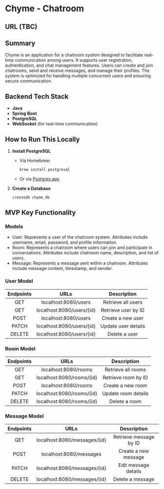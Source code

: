 # Chyme - Chatroom
## URL (TBC)

## Summary

Chyme is an application for a chatroom system designed to facilitate real-time communication among users. It supports user registration, authentication, and chat management features. Users can create and join chatrooms, send and receive messages, and manage their profiles. The system is optimized for handling multiple concurrent users and ensuring secure communication.

## Backend Tech Stack

- **Java**
- **Spring Boot**
- **PostgreSQL**
- **WebSocket** (for real-time communication)

## How to Run This Locally

1. **Install PostgreSQL**
   - Via Homebrew:
     ```sh
     brew install postgresql
     ```
   - Or via [Postgres.app](https://postgresapp.com)

2. **Create a Database**
   ```sh
   createdb chyme_db

## MVP Key Functionality

### Models

- User: Represents a user of the chatroom system. Attributes include username, email, password, and profile information.
- Room: Represents a chatroom where users can join and participate in conversations. Attributes include chatroom name, description, and list of users.
- Message: Represents a message sent within a chatroom. Attributes include message content, timestamp, and sender.

### User Model

| Endpoints        | URLs           | Description  |
| :-------------: |:-------------:| :-----:|
|GET	| localhost:8080/users	| Retrieve all users|
|GET |	localhost:8080/users/{id}	|Retrieve user by ID|
|POST|	localhost:8080/users	| Create a new user|
|PATCH	|localhost:8080/users/{id}	|Update user details|
|DELETE|	localhost:8080/users/{id}|	Delete a user|

### Room Model

| Endpoints        | URLs           | Description  |
| :-------------: |:-------------:| :-----:|
|GET	| localhost:8080/rooms	| Retrieve all rooms|
|GET |	localhost:8080/rooms/{id}	|Retrieve room by ID|
|POST|	localhost:8080/rooms	| Create a new room|
|PATCH	|localhost:8080/rooms/{id}	|Update room details|
|DELETE|	localhost:8080/rooms/{id}|	Delete a room|

### Message Model

| Endpoints        | URLs           | Description  |
| :-------------: |:-------------:| :-----:|
|GET |	localhost:8080/messages/{id}	|Retrieve message by ID|
|POST|	localhost:8080/messages	| Create a new message|
|PATCH	|localhost:8080/messages/{id}	|Edit message details|
|DELETE|	localhost:8080/messages/{id}|	Delete a message|

